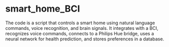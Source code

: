 # smart_home_BCI
The code is a script that controls a smart home using natural language commands, voice recognition, and brain signals. It integrates with a BCI, recognizes voice commands, connects to a Philips Hue bridge, uses a neural network for health prediction, and stores preferences in a database.
